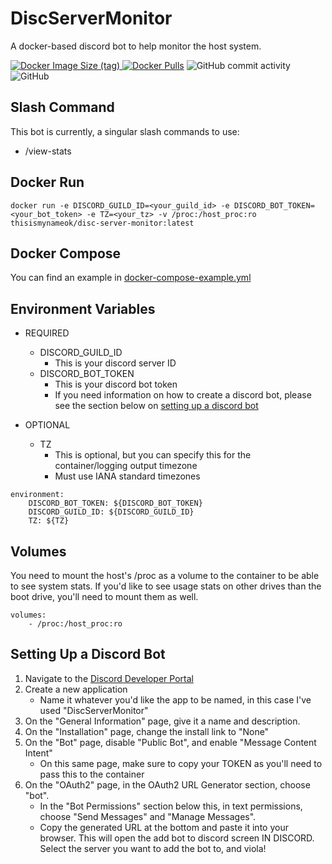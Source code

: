 # DiscServerMonitor
A docker-based discord bot to help monitor the host system.

<a href="https://hub.docker.com/r/thisismynameok/disc-server-monitor"><img alt="Docker Image Size (tag)" src="https://img.shields.io/docker/image-size/thisismynameok/disc-server-monitor/latest?style=for-the-badge">
<img alt="Docker Pulls" src="https://img.shields.io/docker/pulls/thisismynameok/disc-server-monitor?style=for-the-badge"></a>
<img alt="GitHub commit activity" src="https://img.shields.io/github/commit-activity/m/thisismygithubok/DiscServerMonitor?color=brightgreen&style=for-the-badge">
<img alt="GitHub" src="https://img.shields.io/github/license/thisismygithubok/DiscServerMonitor?style=for-the-badge"></p>

## Slash Command ##
This bot is currently, a singular slash commands to use:
- /view-stats

## Docker Run ##
```
docker run -e DISCORD_GUILD_ID=<your_guild_id> -e DISCORD_BOT_TOKEN=<your_bot_token> -e TZ=<your_tz> -v /proc:/host_proc:ro thisismynameok/disc-server-monitor:latest
```

## Docker Compose ##
You can find an example in [docker-compose-example.yml](https://github.com/thisismygithubok/DiscServerMonitor/blob/main/docker-compose-example.yml)

## Environment Variables ##
- REQUIRED
    - DISCORD_GUILD_ID
        - This is your discord server ID
    - DISCORD_BOT_TOKEN
        - This is your discord bot token
        - If you need information on how to create a discord bot, please see the section below on [setting up a discord bot](#setting-up-a-discord-bot)

- OPTIONAL
    - TZ
        - This is optional, but you can specify this for the container/logging output timezone
        - Must use IANA standard timezones

```
environment:
    DISCORD_BOT_TOKEN: ${DISCORD_BOT_TOKEN}
    DISCORD_GUILD_ID: ${DISCORD_GUILD_ID}
    TZ: ${TZ}
```

## Volumes ##
You need to mount the host's /proc as a volume to the container to be able to see system stats. 
If you'd like to see usage stats on other drives than the boot drive, you'll need to mount them as well.
```
volumes:
    - /proc:/host_proc:ro
```

## Setting Up a Discord Bot ##
1. Navigate to the [Discord Developer Portal](https://discord.com/developers/applications)
2. Create a new application
    - Name it whatever you'd like the app to be named, in this case I've used "DiscServerMonitor"
3. On the "General Information" page, give it a name and description.
4. On the "Installation" page, change the install link to "None"
5. On the "Bot" page, disable "Public Bot", and enable "Message Content Intent"  
    - On this same page, make sure to copy your TOKEN as you'll need to pass this to the container
6. On the "OAuth2" page, in the OAuth2 URL Generator section, choose "bot".
    - In the "Bot Permissions" section below this, in text permissions, choose "Send Messages" and "Manage Messages".
    - Copy the generated URL at the bottom and paste it into your browser. This will open the add bot to discord screen IN DISCORD. Select the server you want to add the bot to, and viola!